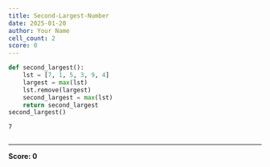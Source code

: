 ```yaml
---
title: Second-Largest-Number
date: 2025-01-20
author: Your Name
cell_count: 2
score: 0
---
```


```python
def second_largest():
    lst = [7, 1, 5, 3, 9, 4]
    largest = max(lst)
    lst.remove(largest)
    second_largest = max(lst)
    return second_largest
second_largest()
```




    7




```python

```


---
**Score: 0**
